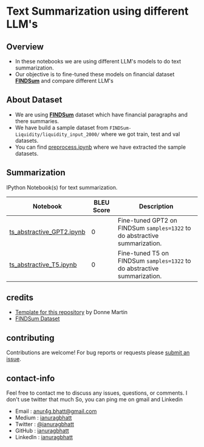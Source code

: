 # Text Summarization using different LLM's

## Overview
* In these notebooks we are using different LLM's models to do text summarization.
* Our objective is to fine-tuned these models on financial dataset **[FINDSum](https://github.com/StevenLau6/FINDSum)** and compare different LLM's


## About Dataset
* We are using **[FINDSum](https://github.com/StevenLau6/FINDSum)** dataset which have financial paragraphs and there summaries.
* We have build a sample dataset from `FINDSum-Liquidity/liquidity_input_2000/` where we got train, test and val datasets.
* You can find [preprocess.ipynb](https://github.com/ianuragbhatt/text-summarization/preprocess.ipynb) where we have extracted the sample datasets.


## Summarization

IPython Notebook(s) for text summarization.

| Notebook | BLEU Score | Description | 
|--------------------------------------------------------------------------------------------------------------|-------------------------------------------------------------------------------------------------------------------------------------------------------------------|--------------------------------------------------------------------------------------------------------------|
| [ts_abstractive_GPT2.ipynb](https://github.com/ianuragbhatt/text-summarization/blob/main/ts_abstractive_GPT2.ipynb) | 0 | Fine-tuned GPT2 on FINDSum `samples=1322` to do abstractive summarization.|
| [ts_abstractive_T5.ipynb](https://github.com/ianuragbhatt/text-summarization/blob/main/ts_abstractive_T5.ipynb) | 0 | Fine-tuned T5 on FINDSum `samples=1322` to do abstractive summarization.|

<!-- ## Extractive

Jupyter Notebooks with Extractive Summarization

| Notebook | Description | BLUE Score |
|--------------------------------------------------------------------------------------------------------------|-------------------------------------------------------------------------------------------------------------------------------------------------------------------|--------------------------------------------------------------------------------------------------------------|
| [ssm-lambda.py](https://github.com/ianuragbhatt/datascience-jupyter-notebooks/blob/master/aws/ssm-lambda.py) | Fetch online SSM instance details using LAMBDA. | 0.00 | -->

## credits

* [Template for this repository](https://github.com/donnemartin/data-science-ipython-notebooks) by Donne Martin
* [FINDSum Dataset](https://github.com/StevenLau6/FINDSum)

## contributing

Contributions are welcome!  For bug reports or requests please [submit an issue](https://github.com/ianuragbhatt/text-summarization/issues).

## contact-info

Feel free to contact me to discuss any issues, questions, or comments. I don't use twitter that much So, you can ping me on gmail and Linkedin

* Email : [anur4g.bhatt@gmail.com](mailto:anur4g.bhatt@gmail.com)
* Medium : [ianuragbhatt](https://ianuragbhatt.medium.com/)
* Twitter : [@ianuragbhatt](https://twitter.com/ianuragbhatt)
* GitHub : [ianuragbhatt](https://github.com/ianuragbhatt)
* LinkedIn : [ianuragbhatt](https://www.linkedin.com/in/ianuragbhatt)
